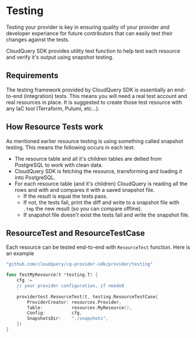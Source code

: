 # Testing

Testing your provider is key in ensuring quality of your provider and developer experiance for future contributors that can easily test their changes against the tests.

CloudQuery SDK provides utility test function to help test each resource and verify it's output using snapshot testing.

## Requirements

The testing framework provided by CloudQuery SDK is essentially an end-to-end (integration) tests. This means you will need a real test account and real resources in place. It is suggested to create those test resource with any IaC tool (Terraform, Pulumi, etc...).

## How Resource Tests work

As mentioned earlier resource testing is using something called snapshot testing. This means the following occurs in each test:
- The resource table and all it's children tables are delted from PostgreSQL to work with clean data.
- CloudQuery SDK is fetching the resource, transforming and loading it into PostgreSQL.
- For each resource table (and it's children) CloudQuery is reading all the rows and with and compares it with a saved snapshot file.
    - If the result is equal the tests pass.
    - If not, the tests fail, print the diff and write to a snapshot file with `.tmp` the new result (so you can compare offline).
    - If snapshot file doesn't exist the tests fail and write the snapshot file.

## ResourceTest and ResourceTestCase

Each resource can be tested end-to-end with `ResourceTest` function. Here is an example

```go
"github.com/cloudquery/cq-provider-sdk/provider/testing"

func TestMyResource(t *testing.T) {
    cfg := `
    // your provider configuration, if needed
    `
    providertest.ResourceTest(t, testing.ResourceTestCase{
		ProviderCreator: resources.Provider,
		Table:           resources.MyResource(),
		Config:          cfg,
		SnapshotsDir:    "./snapshots",
	})
}
```

